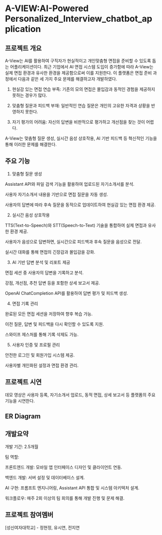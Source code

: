 # A-VIEW:AI-Powered Personalized_Interview_chatbot_application

## 프로젝트 개요
A-View는 AI를 활용하여 구직자가 현실적이고 개인맞춤형 면접을 준비할 수 있도록 돕는 어플리케이션이다. 최근 기업에서 AI 면접 시스템 도입이 증가함에 따라 A-View는 실제 면접 환경과 유사한 환경을 제공함으로써 이를 지원한다. 이 플랫폼은 면접 준비 과정에서 다음과 같은 세 가지 주요 문제를 해결하고자 개발하였다.

1. 현실감 있는 면접 연습 부족: 기존의 모의 면접은 몰입감과 동적인 경험을 제공하지 못하는 경우가 많다.

2. 맞춤형 질문과 피드백 부재: 일반적인 연습 질문은 개인의 고유한 자격과 상황을 반영하지 못한다.

3. 자기 평가의 어려움: 자신의 답변을 비판적으로 평가하고 개선점을 찾는 것이 어렵다.

A-View는 맞춤형 질문 생성, 실시간 음성 상호작용, AI 기반 피드백 등 혁신적인 기능을 통해 이러한 문제를 해결한다.

## 주요 기능

1. 맞춤형 질문 생성

Assistant API와 파일 검색 기능을 활용하여 업로드된 자기소개서를 분석.

사용자 자기소개서 내용을 기반으로 면접 질문을 자동 생성.

사용자의 답변에 따라 후속 질문을 동적으로 업데이트하여 현실감 있는 면접 환경 제공.

2. 실시간 음성 상호작용

TTS(Text-to-Speech)와 STT(Speech-to-Text) 기술을 통합하여 실제 면접과 유사한 환경 제공.

사용자가 음성으로 답변하면, 실시간으로 피드백과 후속 질문을 음성으로 전달.

실시간 대화를 통해 면접의 긴장감과 몰입감을 강화.

3. AI 기반 답변 분석 및 리포트 제공

면접 세션 중 사용자의 답변을 기록하고 분석.

강점, 개선점, 추천 답변 등을 포함한 상세 보고서 제공.

OpenAI ChatCompletion API를 활용하여 답변 평가 및 피드백 생성.

4. 면접 기록 관리

완료된 모든 면접 세션을 저장하여 향후 복습 가능.

이전 질문, 답변 및 피드백을 다시 확인할 수 있도록 지원.

스와이프 제스처를 통해 기록 삭제도 가능.

5. 사용자 인증 및 프로필 관리

안전한 로그인 및 회원가입 시스템 제공.

사용자별 개인화된 설정과 면접 환경 관리.

## 프로젝트 시연
데모 영상은 사용자 등록, 자기소개서 업로드, 동적 면접, 상세 보고서 등 플랫폼의 주요 기능을 시연한다.

## ER Diagram

## 개발요약 
개발 기간: 2.5개월

팀 역할:

프론트엔드 개발: 모바일 앱 인터페이스 디자인 및 클라이언트 연동.

백엔드 개발: 서버 설정 및 데이터베이스 설계.

AI 구현: 프롬프트 엔지니어링, Assistant API 통합 및 시스템 아키텍처 설계.

워크플로우: 매주 2회 이상의 팀 회의를 통해 개발 진행 및 문제 해결.

## 프로젝트 참여멤버
[성신여자대학교] - 정현정, 유시연, 전지연


